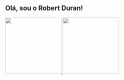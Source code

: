 ## Olá, sou o Robert Duran!

<!--
- 🔭 I’m currently working on ...
- 🌱 I’m currently learning ...
- 👯 I’m looking to collaborate on ...
- 🤔 I’m looking for help with ...
- 💬 Ask me about ...
- 😄 Pronouns: ...
- ⚡ Fun fact: ...
-->

<div>
  <a href="https://github.com/R10Duran">
  <img height="180em" src="https://github-readme-stats.vercel.app/api?username=R10Duran&show_icons=true&theme=radical&include_all_commits=true&count_private=true" />
  <img height="180em" src "https://github-readme-stats.vercel.app/api/top-langs/?username=R10Duran&layout=compact&langs_count=16&theme=radical"/> 
</div>

